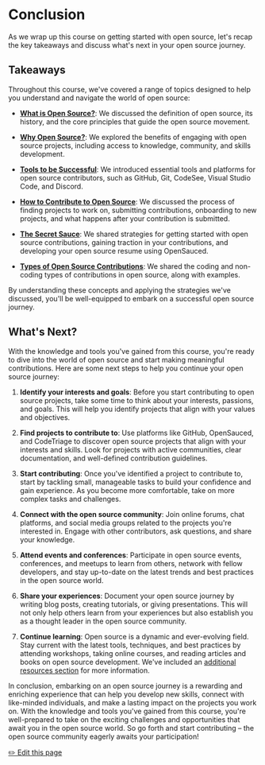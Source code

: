 # Conclusion

As we wrap up this course on getting started with open source, let's recap the key takeaways and discuss what's next in your open source journey.

## Takeaways

Throughout this course, we've covered a range of topics designed to help you understand and navigate the world of open source:

- **[What is Open Source?](what-is-open-source.md)**: We discussed the definition of open source, its history, and the core principles that guide the open source movement.

- **[Why Open Source?](why-open-source.md)**: We explored the benefits of engaging with open source projects, including access to knowledge, community, and skills development.

- **[Tools to be Successful](tools-to-be-successful.md)**: We introduced essential tools and platforms for open source contributors, such as GitHub, Git, CodeSee, Visual Studio Code, and Discord.

- **[How to Contribute to Open Source](how-to-contribute-to-open-source.md)**: We discussed the process of finding projects to work on, submitting contributions, onboarding to new projects, and what happens after your contribution is submitted.

- **[The Secret Sauce](the-secret-sauce.md)**: We shared strategies for getting started with open source contributions, gaining traction in your contributions, and developing your open source resume using OpenSauced.

- **[Types of Open Source Contributions](types-of-contributions.md)**: We shared the coding and non-coding types of contributions in open source, along with examples.

By understanding these concepts and applying the strategies we've discussed, you'll be well-equipped to embark on a successful open source journey.

## What's Next?

With the knowledge and tools you've gained from this course, you're ready to dive into the world of open source and start making meaningful contributions. Here are some next steps to help you continue your open source journey:

1. **Identify your interests and goals**: Before you start contributing to open source projects, take some time to think about your interests, passions, and goals. This will help you identify projects that align with your values and objectives.

2. **Find projects to contribute to**: Use platforms like GitHub, OpenSauced, and CodeTriage to discover open source projects that align with your interests and skills. Look for projects with active communities, clear documentation, and well-defined contribution guidelines.

3. **Start contributing**: Once you've identified a project to contribute to, start by tackling small, manageable tasks to build your confidence and gain experience. As you become more comfortable, take on more complex tasks and challenges.

4. **Connect with the open source community**: Join online forums, chat platforms, and social media groups related to the projects you're interested in. Engage with other contributors, ask questions, and share your knowledge.

5. **Attend events and conferences**: Participate in open source events, conferences, and meetups to learn from others, network with fellow developers, and stay up-to-date on the latest trends and best practices in the open source world.

6. **Share your experiences**: Document your open source journey by writing blog posts, creating tutorials, or giving presentations. This will not only help others learn from your experiences but also establish you as a thought leader in the open source community.

7. **Continue learning**: Open source is a dynamic and ever-evolving field. Stay current with the latest tools, techniques, and best practices by attending workshops, taking online courses, and reading articles and books on open source development. We've included an [additional resources section](additional-resources.md) for more information.

In conclusion, embarking on an open source journey is a rewarding and enriching experience that can help you develop new skills, connect with like-minded individuals, and make a lasting impact on the projects you work on. With the knowledge and tools you've gained from this course, you're well-prepared to take on the exciting challenges and opportunities that await you in the open source world. So go forth and start contributing – the open source community eagerly awaits your participation!

<footer>
  <a href="https://github.com/open-sauced/intro/blob/main/docs/intro-to-oss/conclusion.md">✏️ Edit this page</a>
</footer>
